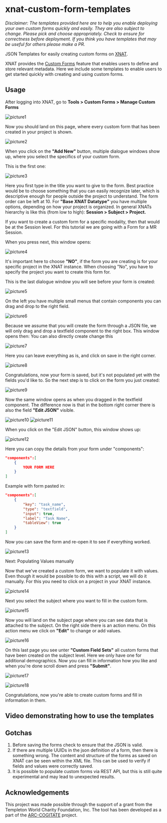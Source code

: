 # xnat-custom-form-templates

*Disclaimer: The templates provided here are to help you enable deploying your own custom forms quickly and easily. They are also subject to change. Please pick and choose appropriately. Check to ensure for correctness before deployment. If you think you have templates that may be useful for others please make a PR.*

JSON Templates for easily creating custom forms on [XNAT](https://xnat.org).

XNAT provides the  [Custom Forms](https://wiki.xnat.org/documentation/how-to-use-xnat/using-custom-forms)  feature that enables users to define and store relevant metadata. Here we include some templates to enable users to get started quickly with creating and using custom forms.

## Usage

After logging into XNAT, go to **Tools > Custom Forms > Manage Custom Forms**

![picture1](assets/picture1.png)

Now you should land on this page, where every custom form that has been created in your project is shown. 

![picture2](assets/picture2.png)

When you click on the **"Add New"** button, multiple dialogue windows show up, where you select the specifics of your custom form.

This is the first one:

![picture3](assets/picture3.png)

Here you first type in the title you want to give to the form. Best practice would be to choose something that you can easily recognize later, which is descriptive enough for people outside the project to understand. 
The form order can be left at 10. 
For **"Base XNAT Datatype"** you have multiple options, depending on how your project is organized. In general XNATs hierarchy is like this (from low to high): **Session > Subject > Project.**

If you want to create a custom form for a specific modality, then that would be at the Session level. For this tutorial we are going with a Form for a MR Session.

When you press next, this window opens:

![picture4](assets/picture4.png)

It's important here to choose **"NO"**, if the form you are creating is for your specific project in the XNAT instance. When choosing "No", you have to specify the project you want to create this form for. 

This is the last dialogue window you will see before your form is created:

![picture5](assets/picture5.png)

On the left you have multiple small menus that contain components you can drag and drop to the right field. 

![picture6](assets/picture6.png)

Because we assume that you will create the form through a JSON file, we will only drag and drop a textfield component to the right box. This window opens then:
You can also directly create change this

![picture7](assets/picture7.png)

Here you can leave everything as is, and click on save in the right corner.

![picture8](assets/picture8.png)

Congratulations, now your form is saved, but it's not populated yet with the fields you'd like to. So the next step is to click on the form you just created:

![picture9](assets/picture9.png)

Now the same window opens as when you dragged in the textfield component. The difference now is that in the bottom right corner there is also the field **"Edit JSON"** visible.

![picture10](assets/picture10.png)
![picture11](assets/Picture11.png)

When you click on the "Edit JSON" button, this window shows up:

![picture12](assets/Picture12.png)

Here you can copy the details from your form under "components":

```json
"components":[ 
    {
        YOUR FORM HERE
    }
]
```

Example with form pasted in:

```json
"components":[ 
    {
        "key": "task_name",
        "type": "textfield",
        "input": true,
        "label": "Task Name",
        "tableView": true
    }
]
```

Now you can save the form and re-open it to see if everything worked.

![picture13](assets/Picture13.png)

Next: Populating Values manually

Now that we've created a custom form, we want to populate it with values. Even though it would be possible to do this with a script, we will do it manually. For this you need to click on a project in your XNAT instance.

![picture14](assets/Picture14.png)

Next you select the subject where you want to fill in the custom form.

![picture15](assets/Picture15.png)

Now you will land on the subject page where you can see data that is attached to the subject. On the right side there is an action menu. On this action menu we click on **"Edit"** to change or add values.

![picture16](assets/Picture16.png)

On this last page you see unter **"Custom Field Sets"** all custom forms that have been created on the subject level. Here we only have one for additional demographics. Now you can fill in information how you like and when you're done scroll down and press **"Submit"**.

![picture17](assets/Picture17.png)

![picture18](assets/Picture18.png)

Congratulations, now you're able to create custom forms and fill in information in them.

## Video demonstrating how to use the templates



## Gotchas

1. Before saving the forms check to ensure that the JSON is valid.
2. If there are multiple UUIDs in the json definition of a form, then there is something wrong. The content and structure of the forms as saved on XNAT can be seen within the XML file. This can be used to verify if fields and values were correctly saved.
3. It is possible to populate custom forms via REST API, but this is still quite experimental and may lead to unexpected results.

## Acknowledgements

This project was made possible through the support of a grant from the Templeton World Charity Foundation, Inc. The tool has been developed as a part of the [ARC-COGITATE](https://www.arc-cogitate.com/) project.
